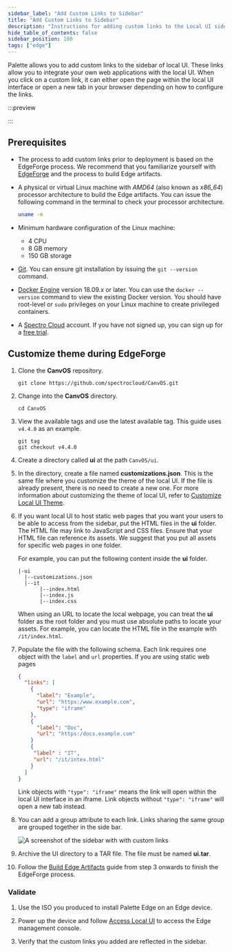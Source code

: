 ```yaml
---
sidebar_label: "Add Custom Links to Sidebar"
title: "Add Custom Links to Sidebar"
description: "Instructions for adding custom links to the Local UI side bar."
hide_table_of_contents: false
sidebar_position: 100
tags: ["edge"]
---
```


Palette allows you to add custom links to the sidebar of local UI. These links allow you to integrate your own web
applications with the local UI. When you click on a custom link, it can either open the page within the local UI
interface or open a new tab in your browser depending on how to configure the links.

:::preview

:::

## Prerequisites

- The process to add custom links prior to deployment is based on the EdgeForge process. We recommend that you
  familiarize yourself with [EdgeForge](../../edgeforge-workflow/edgeforge-workflow.md) and the process to build Edge
  artifacts.

- A physical or virtual Linux machine with _AMD64_ (also known as _x86_64_) processor architecture to build the Edge
  artifacts. You can issue the following command in the terminal to check your processor architecture.

  ```bash
  uname -m
  ```

- Minimum hardware configuration of the Linux machine:

  - 4 CPU
  - 8 GB memory
  - 150 GB storage

- [Git](https://git-scm.com/downloads). You can ensure git installation by issuing the `git --version` command.

- [Docker Engine](https://docs.docker.com/engine/install/) version 18.09.x or later. You can use the `docker --version`
  command to view the existing Docker version. You should have root-level or `sudo` privileges on your Linux machine to
  create privileged containers.

- A [Spectro Cloud](https://console.spectrocloud.com) account. If you have not signed up, you can sign up for a
  [free trial](https://www.spectrocloud.com/free-tier/).

## Customize theme during EdgeForge

1. Clone the **CanvOS** repository.

   ```shell
   git clone https://github.com/spectrocloud/CanvOS.git
   ```

2. Change into the **CanvOS** directory.

   ```shell
   cd CanvOS
   ```

3. View the available tags and use the latest available tag. This guide uses `v4.4.0` as an example.

   ```shell
   git tag
   git checkout v4.4.0
   ```

4. Create a directory called **ui** at the path `CanvOS/ui`.

5. In the directory, create a file named **customizations.json**. This is the same file where you customize the theme of
   the local UI. If the file is already present, there is no need to create a new one. For more information about
   customizing the theme of local UI, refer to [Customize Local UI Theme](./theming.md).

6. If you want local UI to host static web pages that you want your users to be able to access from the sidebar, put the
   HTML files in the **ui** folder. The HTML file may link to JavaScript and CSS files. Ensure that your HTML file can
   reference its assets. We suggest that you put all assets for specific web pages in one folder.

   For example, you can put the following content inside the **ui** folder.

   ```text
   |-ui
     |--customizations.json
     |--it
          |--index.html
          |--index.js
          |--index.css
   ```

   When using an URL to locate the local webpage, you can treat the **ui** folder as the root folder and you must use
   absolute paths to locate your assets. For example, you can locate the HTML file in the example with `/it/index.html`.

7. Populate the file with the following schema. Each link requires one object with the `label` and `url` properties. If
   you are using static web pages

   ```json
   {
     "links": [
       {
         "label": "Example",
         "url": "https:/www.example.com",
         "type": "iframe"
       },
       {
         "label": "Doc",
         "url": "https:/docs.example.com"
       }
       {
        "label" : "IT",
        "url": "/it/intex.html"
       }
     ]
   }
   ```

   Link objects with `"type": "iframe"` means the link will open within the local UI interface in an iframe. Link
   objects without `"type": "iframe"` will open a new tab instead.

8. You can add a group attribute to each link. Links sharing the same group are grouped together in the side bar.

   ![A screenshot of the sidebar with with custom links](/clusters_edge_localui_custom-link-sidebar.webp)

9. Archive the UI directory to a TAR file. The file must be named **ui.tar**.

10. Follow the [Build Edge Artifacts](../../edgeforge-workflow/palette-canvos/palette-canvos.md) guide from step 3
    onwards to finish the EdgeForge process.

### Validate

1. Use the ISO you produced to install Palette Edge on an Edge device.

2. Power up the device and follow [Access Local UI](./access-console.md) to access the Edge management console.

3. Verify that the custom links you added are reflected in the sidebar.

